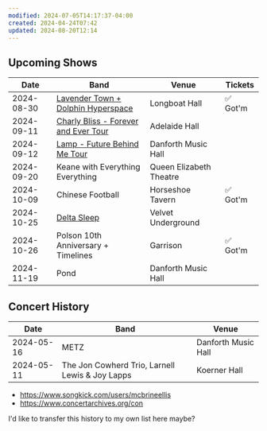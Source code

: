 ```yaml
---
modified: 2024-07-05T14:17:37-04:00
created: 2024-04-24T07:42
updated: 2024-08-20T12:14
---
```

## Upcoming Shows

| Date       | Band                                                                                                                                     | Venue                   | Tickets |
| ---------- | ---------------------------------------------------------------------------------------------------------------------------------------- | ----------------------- | ------- |
| 2024-08-30 | [Lavender Town + Dolphin Hyperspace](https://www.showclix.com/event/lavender-town-w-dolphin-hyperspace)                                  | Longboat Hall           | ✅ Got'm |
| 2024-09-11 | [Charly Bliss - Forever and Ever Tour](https://admitone.com/events/charly-bliss-toronto-9554042)                                         | Adelaide Hall           |         |
| 2024-09-12 | [Lamp - Future Behind Me Tour](https://www.ticketmaster.ca/lamp-future-behind-me-tour-toronto-ontario-09-12-2024/event/10006098D1C328C5) | Danforth Music Hall     |         |
| 2024-09-20 | Keane with Everything Everything                                                                                                         | Queen Elizabeth Theatre |         |
| 2024-10-09 | Chinese Football                                                                                                                         | Horseshoe Tavern        | ✅ Got'm |
| 2024-10-25 | [Delta Sleep](https://www.ticketmaster.ca/event/100060FA0B545E08)                                                                        | Velvet Underground      |         |
| 2024-10-26 | Polson 10th Anniversary + Timelines                                                                                                      | Garrison                | ✅ Got'm |
| 2024-11-19 | Pond                                                                                                                                     | Danforth Music Hall     |         |
## Concert History

| Date       | Band                                            | Venue               |
| ---------- | ----------------------------------------------- | ------------------- |
| 2024-05-16 | METZ                                            | Danforth Music Hall |
| 2024-05-11 | The Jon Cowherd Trio, Larnell Lewis & Joy Lapps | Koerner Hall        |
- https://www.songkick.com/users/mcbrineellis
- https://www.concertarchives.org/con

I'd like to transfer this history to my own list here maybe?